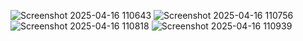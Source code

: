 
![Screenshot 2025-04-16 110643](https://github.com/user-attachments/assets/4d52242e-0399-47e2-ae81-a7fd95403dee)
![Screenshot 2025-04-16 110756](https://github.com/user-attachments/assets/ba01a94e-bd35-488b-93a2-a25503b0e5b8)
![Screenshot 2025-04-16 110818](https://github.com/user-attachments/assets/c62ce033-a1fd-4526-bdb7-4f0a62bab895)
![Screenshot 2025-04-16 110939](https://github.com/user-attachments/assets/0e30f876-5839-422e-92a1-c17df8dd3d2a)
